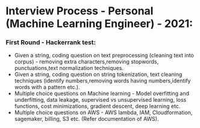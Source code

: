 # Interview Process - Personal (Machine Learning Engineer) - 2021:  
### First Round - Hackerrank test:  
+ Given a string, coding question on text preprocessing (cleaning text into corpus) - removing extra characters,removing stopwords, punctuations,text normalization techniques.  
+ Given a string, coding question on string tokenization, text cleaning techniques (identify numbers,removing words having numbers,identify words with a pattern etc.).  
+ Multiple choice questions on Machine learning - Model overfitting and underfitting, data leakage, supervised vs unsupervised learning, loss functions, cost minimizations, gradient descent, deep learning etc.  
+ Multiple choice questions on AWS - AWS lambda, IAM, Cloudformation, sagemaker, billing, S3 etc. (Refer documentation of AWS).  
